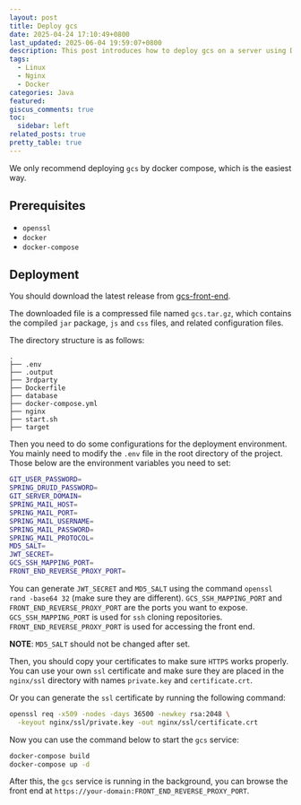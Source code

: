 ```yaml
---
layout: post
title: Deploy gcs
date: 2025-04-24 17:10:49+0800
last_updated: 2025-06-04 19:59:07+0800
description: This post introduces how to deploy gcs on a server using Docker.
tags:
  - Linux
  - Nginx
  - Docker
categories: Java
featured:
giscus_comments: true
toc:
  sidebar: left
related_posts: true
pretty_table: true
---
```


We only recommend deploying `gcs` by docker compose, which is the easiest way.

## Prerequisites

* `openssl`
* `docker`
* `docker-compose`

## Deployment

You should download the latest release from
[gcs-front-end](https://github.com/CMIPT/gcs-front-end/releases).

The downloaded file is a compressed file named `gcs.tar.gz`,
which contains the compiled `jar` package, `js` and `css` files, and related configuration files.

The directory structure is as follows:

```
.
├── .env
├── .output
├── 3rdparty
├── Dockerfile
├── database
├── docker-compose.yml
├── nginx
├── start.sh
├── target
```

Then you need to do some configurations for the deployment environment.
You mainly need to modify the `.env` file in the root directory of the project.
Those below are the environment variables you need to set:

```bash
GIT_USER_PASSWORD=
SPRING_DRUID_PASSWORD=
GIT_SERVER_DOMAIN=
SPRING_MAIL_HOST=
SPRING_MAIL_PORT=
SPRING_MAIL_USERNAME=
SPRING_MAIL_PASSWORD=
SPRING_MAIL_PROTOCOL=
MD5_SALT=
JWT_SECRET=
GCS_SSH_MAPPING_PORT=
FRONT_END_REVERSE_PROXY_PORT=
```

You can generate `JWT_SECRET` and `MD5_SALT` using the command `openssl rand -base64 32`
(make sure they are different).
`GCS_SSH_MAPPING_PORT` and `FRONT_END_REVERSE_PROXY_PORT` are the ports you want to expose.
`GCS_SSH_MAPPING_PORT` is used for `ssh` cloning repositories.
`FRONT_END_REVERSE_PROXY_PORT` is used for accessing the front end.

**NOTE**: `MD5_SALT` should not be changed after set.

Then, you should copy your certificates to make sure `HTTPS` works properly.
You can use your own `ssl` certificate and make sure they are placed in the `nginx/ssl` directory
with names `private.key` and `certificate.crt`.

Or you can generate the `ssl` certificate by running the following command:

```bash
openssl req -x509 -nodes -days 36500 -newkey rsa:2048 \
  -keyout nginx/ssl/private.key -out nginx/ssl/certificate.crt
```

Now you can use the command below to start the `gcs` service:

```bash
docker-compose build
docker-compose up -d
```

After this, the `gcs` service is running in the background,
you can browse the front end at `https://your-domain:FRONT_END_REVERSE_PROXY_PORT`.

